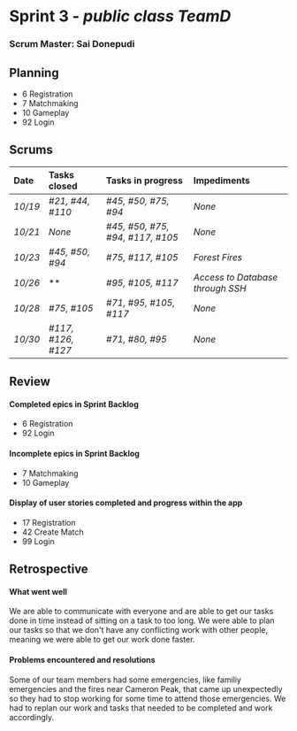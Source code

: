 # Sprint 3 - *public class TeamD*

### Scrum Master: Sai Donepudi

## Planning
- 6 Registration
- 7 Matchmaking
- 10 Gameplay
- 92 Login

## Scrums

| Date | Tasks closed  | Tasks in progress | Impediments |
| :--- | :--- | :--- | :--- |
| *10/19* | *#21, #44, #110* | *#45, #50, #75, #94* | *None* |
| *10/21* | *None* | *#45, #50, #75, #94, #117, #105* | *None* |
| *10/23* | *#45, #50, #94* | *#75, #117, #105* | *Forest Fires* |
| *10/26* | ** | *#95, #105, #117* | *Access to Database through SSH* |
| *10/28* | *#75, #105* | *#71, #95, #105, #117* | *None* |
| *10/30* | *#117, #126, #127* | *#71, #80, #95* | *None* |

## Review

#### Completed epics in Sprint Backlog
- 6 Registration
- 92 Login

#### Incomplete epics in Sprint Backlog 
- 7 Matchmaking
- 10 Gameplay

#### Display of user stories completed and progress within the app
- 17 Registration
- 42 Create Match
- 99 Login

## Retrospective

#### What went well
We are able to communicate with everyone and are able to get our tasks done in time instead of sitting on a task to too long. We were able to plan our tasks so that we don't have any conflicting work with other people, meaning we were able to get our work done faster.

#### Problems encountered and resolutions
Some of our team members had some emergencies, like familiy emergencies and the fires near Cameron Peak, that came up unexpectedly so they had to stop working for some time to attend those emergencies. We had to replan our work and tasks that needed to be completed and work accordingly. 
